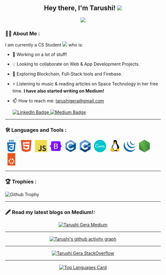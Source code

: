 <div id="badges">
  <h2 align="center">
  Hey there, I'm Tarushi!
  <img src="https://media.giphy.com/media/hvRJCLFzcasrR4ia7z/giphy.gif" width="30px"/>
</h2>
<div align="center">
  <img src="https://media1.giphy.com/media/L1R1tvI9svkIWwpVYr/giphy.gif?cid=ecf05e47ue3ciay6j10022gbo6nce2keaem6a3sckarsi1rg&rid=giphy.gif&ct=g">
</div>

### :woman_technologist: About Me : 
I am currently a CS Student <img src="https://media.giphy.com/media/WUlplcMpOCEmTGBtBW/giphy.gif" width="30"> who is:
- :telescope: Working on a lot of stuff!
  
- :bulb: Looking to collaborate on Web & App Development Projects.  

- :seedling: Exploring Blockchain, Full-Stack tools and Firebase.

- :zap: Listening to music & reading articles on Space Technology in her free time. **I have also started writing on Medium!**
- :mailbox: How to reach me: tarushigera@gmail.com

  <a href="https://www.linkedin.com/in/tarushi-g-66007a243/">
    <img src="https://img.shields.io/badge/LinkedIn-blue?style=for-the-badge&logo=linkedin&logoColor=white" alt="LinkedIn Badge"/>
  </a>
  <a href="https://medium.com/@tarushigera">
    <img src="https://img.shields.io/badge/Medium-black?style=for-the-badge&logo=medium&logoColor=white" alt="Medium Badge"/>
  </a>

---

### :hammer_and_wrench: Languages and Tools :
<img src="https://github.com/devicons/devicon/blob/master/icons/css3/css3-plain-wordmark.svg"  title="CSS3" alt="CSS" width="40" height="40"/>&nbsp;
  <img src="https://github.com/devicons/devicon/blob/master/icons/html5/html5-original.svg" title="HTML5" alt="HTML" width="40" height="40"/>&nbsp;
  <img src="https://github.com/devicons/devicon/blob/master/icons/javascript/javascript-original.svg" title="JavaScript" alt="JavaScript" width="40" height="40"/>&nbsp;
  <img src="https://github.com/devicons/devicon/blob/master/icons/bootstrap/bootstrap-original.svg" title="BootStrap" alt="BootStrap" width="40" height="40"/>&nbsp;
  <img src="https://github.com/devicons/devicon/blob/master/icons/c/c-original.svg" title="C" alt="C" width="40" height="40"/>&nbsp;
  <img src="https://github.com/devicons/devicon/blob/master/icons/cplusplus/cplusplus-original.svg" title="C++" alt="C++" width="40" height="40"/>&nbsp;
  <img src="https://github.com/devicons/devicon/blob/master/icons/canva/canva-original.svg" title="Canva" alt="Canva" width="40" height="40"/>&nbsp;
  <img src="https://github.com/devicons/devicon/blob/master/icons/linux/linux-original.svg" title= "Linux" alt="Linux" height="40" width="40"/>&nbsp;
  <img src="https://github.com/devicons/devicon/blob/master/icons/jquery/jquery-original.svg" title= "jQuery" alt="jQuery" height="40" width="40"/>&nbsp;
  <img src="https://github.com/devicons/devicon/blob/master/icons/nodejs/nodejs-original.svg" title= "Nodejs" alt="Nodejs" height="40" width="40"/>&nbsp;
  <img src="https://github.com/devicons/devicon/blob/master/icons/ubuntu/ubuntu-plain.svg" title= "Ubuntu" alt="Ubuntu" height="40" width="40"/>&nbsp;

 ---
 
 ### :trophy: Trophies :
 ![Github Trophy](https://github-profile-trophy.vercel.app/?username=TarushiG&theme=discord)

---

### 🖋️ Read my latest blogs on Medium!: 

<div align="center">
  <a href="https://medium.com/@tarushigera">
    <img src="https://github-readme-medium.vercel.app/?username=tarushigera" alt="Tarushi Gera Medium" />
  </a>
</div>

---

<div align="center">
  <a href="https://github.com/TarushiG/github-readme-activity-graph">
    <img src="https://github-readme-activity-graph.vercel.app/graph?username=TarushiG" alt="Tarushi's github activity graph"/>
  </a>
</div>

---

<div align="center">
  <a href="https://stackoverflow.com/users/19447331/tarushi">
    <img src="https://github-readme-stackoverflow.vercel.app/?userID=19447331" alt="Tarushi Gera StackOverflow"/>
  </a>
</div>

---

<div align="center">
  <a href="https://github.com/shinokada">
    <img src="https://github-readme-stats.vercel.app/api/top-langs/?username=shinokada" alt="Top Languages Card"/>
  </a>
</div>
